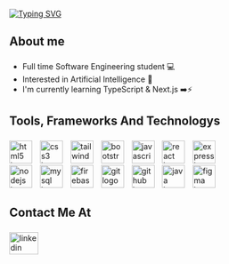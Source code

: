 <a href="https://git.io/typing-svg"><img src="https://readme-typing-svg.demolab.com?font=Jersey+15&size=27&duration=2200&pause=1&color=FFFFFF&background=2827FF00&random=false&width=435&lines=Welcome+to+my+page!;Hi+I'm+Majed+Alshehri;Full-Stack+Developer;Currently+I+work+as+a+React+Developer" alt="Typing SVG" /></a>

###

<h2 align="left">About me</h2>

###

<p align="left">
<ul>
  <li>Full time Software Engineering student 💻</li>
  <li>Interested in Artificial Intelligence 🤖</li>
  <li>I'm currently learning TypeScript & Next.js  ➡️⚡️</li>
</ul>
</p>

###

<h2 align="left">Tools, Frameworks And Technologys</h2>

###

<div align="left">
  <img src="https://skillicons.dev/icons?i=html" height="41" alt="html5 logo"  />
  <img width="6" />
  <img src="https://skillicons.dev/icons?i=css" height="41" alt="css3 logo"  />
  <img width="6" />
  <img src="https://skillicons.dev/icons?i=tailwind" height="41" alt="tailwindcss logo"  />
  <img width="6" />
  <img src="https://skillicons.dev/icons?i=bootstrap" height="41" alt="bootstrap logo"  />
  <img width="6" />
  <img src="https://skillicons.dev/icons?i=js" height="41" alt="javascript logo"  />
  <img width="6" />
  <img src="https://skillicons.dev/icons?i=react" height="41" alt="react logo"  />
  <img width="6" />
  <img src="https://skillicons.dev/icons?i=express" height="41" alt="express logo"  />
  <img width="6" />
  <br>
  <img src="https://skillicons.dev/icons?i=nodejs" height="41" alt="nodejs logo"  />
  <img width="6" />
  <img src="https://skillicons.dev/icons?i=mysql" height="41" alt="mysql logo"  />
  <img width="6" />
  <img src="https://skillicons.dev/icons?i=firebase" height="41" alt="firebase logo"  />
  <img width="6" />
  <img src="https://skillicons.dev/icons?i=git" height="41" alt="git logo"  />
  <img width="6" />
  <img src="https://skillicons.dev/icons?i=github" height="41" alt="github logo"  />
  <img width="6" />
  <img src="https://skillicons.dev/icons?i=java" height="41" alt="java logo"  />
  <img width="6" />
  <img src="https://skillicons.dev/icons?i=figma" height="41" alt="figma logo"  />
</div>

###

<h2 align="left">Contact Me At</h2>

###

<div align="left">
  <a href="https://www.linkedin.com/in/majedd/" target="_blank">
    <img src="https://raw.githubusercontent.com/maurodesouza/profile-readme-generator/master/src/assets/icons/social/linkedin/default.svg" width="52" height="40" alt="linkedin logo"  />
  </a>
</div>

###
